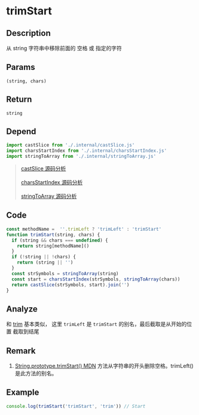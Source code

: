 # trimStart

## Description
从 string 字符串中移除前面的 空格 或 指定的字符

## Params
`(string, chars)`

## Return
`string`

## Depend
```js
import castSlice from './.internal/castSlice.js'
import charsStartIndex from './.internal/charsStartIndex.js'
import stringToArray from './.internal/stringToArray.js'
```
> [castSlice 源码分析](../internal/castSlice.md)
> <br/>
> <br/>
> [charsStartIndex 源码分析](../internal/charsStartIndex.md)
> <br/>
> <br/>
> [stringToArray 源码分析](../internal/stringToArray.md)

## Code
```js
const methodName =  ''.trimLeft ? 'trimLeft' : 'trimStart'
function trimStart(string, chars) {
  if (string && chars === undefined) {
    return string[methodName]()
  }
  if (!string || !chars) {
    return (string || '')
  }
  const strSymbols = stringToArray(string)
  const start = charsStartIndex(strSymbols, stringToArray(chars))
  return castSlice(strSymbols, start).join('')
}
```
## Analyze
和 [trim](./trim.md) 基本类似， 这里 `trimLeft` 是 `trimStart` 的别名，最后截取是从开始的位置 截取到结尾

## Remark
1. [String.prototype.trimStart() MDN](https://developer.mozilla.org/zh-CN/docs/Web/JavaScript/Reference/Global_Objects/String/trimStart) 方法从字符串的开头删除空格。trimLeft() 是此方法的别名。

## Example
```js
console.log(trimStart('trimStart', 'trim')) // Start
```
